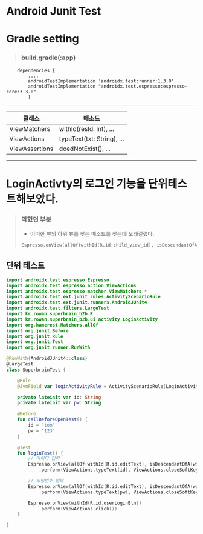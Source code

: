 # Android Junit Test

# Gradle setting
> ### build.gradle(:app)
```
    dependencies {  
        ....
        androidTestImplementation 'androidx.test:runner:1.3.0'
        androidTestImplementation "androidx.test.espresso:espresso-core:3.3.0"
        }
``` 
___
|클래스|메소드|
|--|--|
|ViewMatchers|withId(resId: Int), ...|
|ViewActions|typeText(txt: String), ...|
|ViewAssertions|doedNotExist(), ...|
___


# LoginActivty의 로그인 기능을 단위테스트해보았다.

>### 막혔던 부분
> - 어떠한 뷰의 하위 뷰를 찾는 메소드를 찾는데 오래걸렸다.
> ```kotlin
> Espresso.onView(allOf(withId(R.id.child_view_id), isDescendantOfA(withId(R.id.parent_view_id))))
> ```

## 단위 테스트
```kotlin
import androidx.test.espresso.Espresso
import androidx.test.espresso.action.ViewActions
import androidx.test.espresso.matcher.ViewMatchers.*
import androidx.test.ext.junit.rules.ActivityScenarioRule
import androidx.test.ext.junit.runners.AndroidJUnit4
import androidx.test.filters.LargeTest
import kr.rowan.superbrain_b2b.R
import kr.rowan.superbrain_b2b.ui.activity.LoginActivity
import org.hamcrest.Matchers.allOf
import org.junit.Before
import org.junit.Rule
import org.junit.Test
import org.junit.runner.RunWith

@RunWith(AndroidJUnit4::class)
@LargeTest
class SuperbrainTest {

    @Rule
    @JvmField var loginActivityRule = ActivityScenarioRule(LoginActivity::class.java)

    private lateinit var id: String
    private lateinit var pw: String

    @Before
    fun callBeforeOpenTest() {
        id = "tom"
        pw = "123"
    }

    @Test
    fun loginTest() {
        // 아이디 입력
        Espresso.onView(allOf(withId(R.id.editText), isDescendantOfA(withId(R.id.userIdEditText))))
            .perform(ViewActions.typeText(id), ViewActions.closeSoftKeyboard())

        // 비밀번호 입력
        Espresso.onView(allOf(withId(R.id.editText), isDescendantOfA(withId(R.id.userPwEditText))))
            .perform(ViewActions.typeText(pw), ViewActions.closeSoftKeyboard())

        Espresso.onView(withId(R.id.userLoginBtn))
            .perform(ViewActions.click())
    }

}
```
